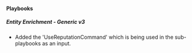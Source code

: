 
#### Playbooks

##### Entity Enrichment - Generic v3

- Added the 'UseReputationCommand' which is being used in the sub-playbooks as an input.
